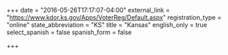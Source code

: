 +++
date = "2016-05-26T17:17:07-04:00"
external_link = "https://www.kdor.ks.gov/Apps/VoterReg/Default.aspx"
registration_type = "online"
state_abbreviation = "KS"
title = "Kansas"
english_only = true
select_spanish = false
spanish_form = false

+++
